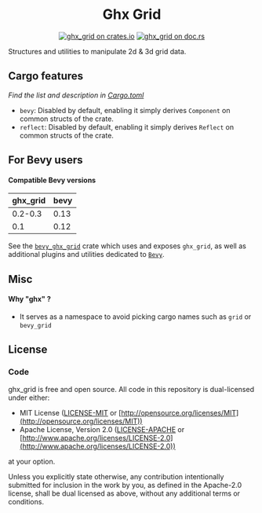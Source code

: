 <div align="center">

# Ghx Grid

[![ghx_grid on crates.io](https://img.shields.io/crates/v/ghx_grid)](https://crates.io/crates/ghx_grid)
[![ghx_grid on doc.rs](https://docs.rs/ghx_grid/badge.svg)](https://docs.rs/ghx_grid)

</div>

Structures and utilities to manipulate 2d & 3d grid data.

## Cargo features

*Find the list and description in [Cargo.toml](Cargo.toml)*

- `bevy`: Disabled by default, enabling it simply derives `Component` on common structs of the crate.
- `reflect`: Disabled by default, enabling it simply derives `Reflect` on common structs of the crate.

## For Bevy users

#### Compatible Bevy versions

 | **ghx_grid** | **bevy** |
 | :----------- | :------- |
 | 0.2-0.3      | 0.13     |
 | 0.1          | 0.12     |

See the [`bevy_ghx_grid`](bevy_ghx_grid/README.md) crate which uses and exposes `ghx_grid`, as well as additional plugins and utilities dedicated to [`Bevy`](https://github.com/bevyengine/bevy).

## Misc

#### Why "ghx" ?
- It serves as a namespace to avoid picking cargo names such as `grid` or `bevy_grid`

## License

### Code

ghx_grid is free and open source. All code in this repository is dual-licensed under either:

* MIT License ([LICENSE-MIT](LICENSE-MIT) or [http://opensource.org/licenses/MIT](http://opensource.org/licenses/MIT))
* Apache License, Version 2.0 ([LICENSE-APACHE](LICENSE-APACHE) or [http://www.apache.org/licenses/LICENSE-2.0](http://www.apache.org/licenses/LICENSE-2.0))

at your option.

Unless you explicitly state otherwise, any contribution intentionally submitted for inclusion in the work by you, as defined in the Apache-2.0 license, shall be dual licensed as above, without any additional terms or conditions.
